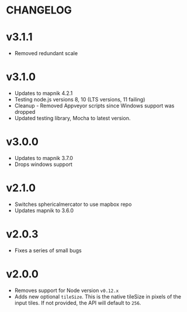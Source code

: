 # CHANGELOG

# v3.1.1

* Removed redundant scale

# v3.1.0

* Updates to mapnik 4.2.1
* Testing node.js versions 8, 10 (LTS versions, 11 failing)
* Cleanup - Removed Appveyor scripts since Windows support was dropped
* Updated testing library, Mocha to latest version.

# v3.0.0

* Updates to mapnik 3.7.0
* Drops windows support

# v2.1.0

* Switches sphericalmercator to use mapbox repo
* Updates mapnik to 3.6.0

# v2.0.3

* Fixes a series of small bugs 

# v2.0.0

* Removes support for Node version `v0.12.x`
* Adds new optional `tileSize`. This is the native tileSize in pixels of the input tiles. If not provided, the API will default to `256`.

